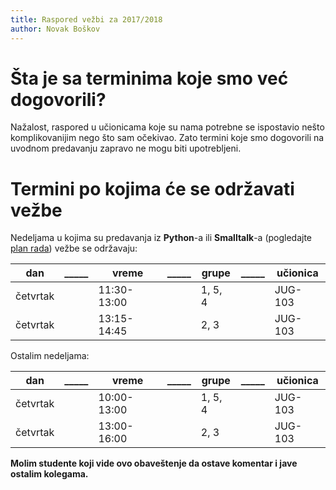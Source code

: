 ```yaml
---
title: Raspored vežbi za 2017/2018
author: Novak Boškov
---
```


# Šta je sa terminima koje smo već dogovorili?

Nažalost, raspored u učionicama koje su nama potrebne se ispostavio
nešto komplikovanijim nego što sam očekivao. Zato termini koje smo
dogovorili na uvodnom predavanju zapravo ne mogu biti upotrebljeni.

# Termini po kojima će se održavati vežbe

Nedeljama u kojima su predavanja iz **Python**-a ili **Smalltalk**-a
(pogledajte [plan
rada](http://naprednetehnikeprogramiranja.tk/org/plan_rada.html#outline-container-org17d4535))
vežbe se održavaju:

| dan      | _____ | vreme       | _____ | grupe   | _____ | učionica |
|----------|-------|-------------|-------|---------|-------|----------|
| četvrtak |       | 11:30-13:00 |       | 1, 5, 4 |       | JUG-103  |
| četvrtak |       | 13:15-14:45 |       | 2, 3    |       | JUG-103  |

Ostalim nedeljama:

| dan      | _____ | vreme       | _____ | grupe   | _____ | učionica |
|----------|-------|-------------|-------|---------|-------|----------|
| četvrtak |       | 10:00-13:00 |       | 1, 5, 4 |       | JUG-103  |
| četvrtak |       | 13:00-16:00 |       | 2, 3    |       | JUG-103  |

**Molim studente koji vide ovo obaveštenje da ostave komentar i jave
ostalim kolegama.**
